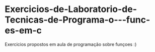 # Exercicios-de-Laboratorio-de-Tecnicas-de-Programa-o---func-es-em-c

Exercicios propostos em aula de programação sobre funçoes :)
